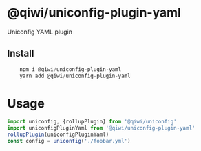 # @qiwi/uniconfig-plugin-yaml

Uniconfig YAML plugin

## Install
```javascript
    npm i @qiwi/uniconfig-plugin-yaml
    yarn add @qiwi/uniconfig-plugin-yaml
```







# Usage
```javascript
import uniconfig, {rollupPlugin} from '@qiwi/uniconfig'
import uniconfigPluginYaml from '@qiwi/uniconfig-plugin-yaml'    
rollupPlugin(uniconfigPluginYaml)
const config = uniconfig('./foobar.yml')    
```
